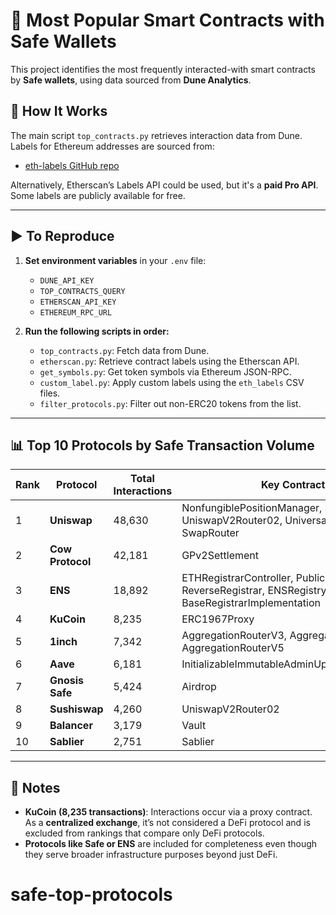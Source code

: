 # 🧠 Most Popular Smart Contracts with Safe Wallets

This project identifies the most frequently interacted-with smart contracts by **Safe wallets**, using data sourced from **Dune Analytics**.

## 🔧 How It Works

The main script `top_contracts.py` retrieves interaction data from Dune. Labels for Ethereum addresses are sourced from:

- [eth-labels GitHub repo](https://github.com/dawsbot/eth-labels)

Alternatively, Etherscan’s Labels API could be used, but it's a **paid Pro API**. Some labels are publicly available for free.

---

## ▶️ To Reproduce

1. **Set environment variables** in your `.env` file:

   - `DUNE_API_KEY`
   - `TOP_CONTRACTS_QUERY`
   - `ETHERSCAN_API_KEY`
   - `ETHEREUM_RPC_URL`

2. **Run the following scripts in order:**
   - `top_contracts.py`: Fetch data from Dune.
   - `etherscan.py`: Retrieve contract labels using the Etherscan API.
   - `get_symbols.py`: Get token symbols via Ethereum JSON-RPC.
   - `custom_label.py`: Apply custom labels using the `eth_labels` CSV files.
   - `filter_protocols.py`: Filter out non-ERC20 tokens from the list.

---

## 📊 Top 10 Protocols by Safe Transaction Volume

| Rank | Protocol         | Total Interactions | Key Contracts                                                                                                  |
| ---- | ---------------- | ------------------ | -------------------------------------------------------------------------------------------------------------- |
| 1    | **Uniswap**      | 48,630             | NonfungiblePositionManager, SwapRouter02, UniswapV2Router02, UniversalRouter, SwapRouter                       |
| 2    | **Cow Protocol** | 42,181             | GPv2Settlement                                                                                                 |
| 3    | **ENS**          | 18,892             | ETHRegistrarController, PublicResolver, ReverseRegistrar, ENSRegistryWithFallback, BaseRegistrarImplementation |
| 4    | **KuCoin**       | 8,235              | ERC1967Proxy                                                                                                   |
| 5    | **1inch**        | 7,342              | AggregationRouterV3, AggregationRouterV4, AggregationRouterV5                                                  |
| 6    | **Aave**         | 6,181              | InitializableImmutableAdminUpgradeabilityProxy                                                                 |
| 7    | **Gnosis Safe**  | 5,424              | Airdrop                                                                                                        |
| 8    | **Sushiswap**    | 4,260              | UniswapV2Router02                                                                                              |
| 9    | **Balancer**     | 3,179              | Vault                                                                                                          |
| 10   | **Sablier**      | 2,751              | Sablier                                                                                                        |

---

## 📝 Notes

- **KuCoin (8,235 transactions)**: Interactions occur via a proxy contract. As a **centralized exchange**, it’s not considered a DeFi protocol and is excluded from rankings that compare only DeFi protocols.
- **Protocols like Safe or ENS** are included for completeness even though they serve broader infrastructure purposes beyond just DeFi.
# safe-top-protocols
